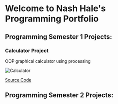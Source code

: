# Welcome to Nash Hale's Programming Portfolio

## Programming Semester 1 Projects:

### Calculator Project

OOP graphical calculator using processing

![Calculator](calc.png)

[Source Code]()

## Programming Semester 2 Projects:
